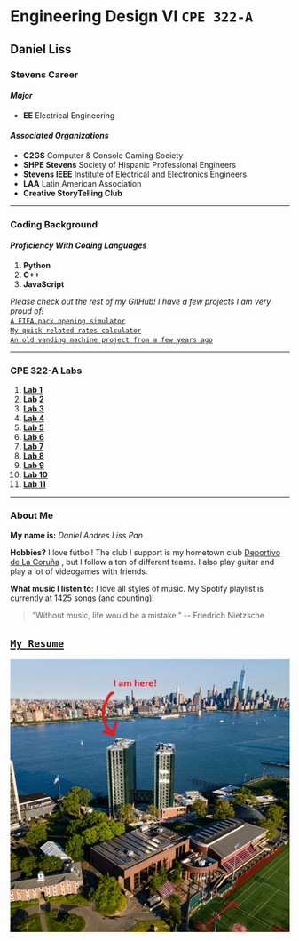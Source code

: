 # Engineering Design VI `CPE 322-A`
## Daniel Liss
### Stevens Career
#### *Major*
- **EE** Electrical Engineering

#### *Associated Organizations*
- **C2GS** Computer & Console Gaming Society
- **SHPE Stevens** Society of Hispanic Professional Engineers
- **Stevens IEEE** Institute of Electrical and Electronics Engineers
- **LAA** Latin American Association
- **Creative StoryTelling Club**
---
### Coding Background
#### *Proficiency With Coding Languages*
1. **Python**
2. **C++**
3. **JavaScript**

*Please check out the rest of my GitHub! I have a few projects I am very proud of!* <br />
[`A FIFA pack opening simulator`](https://github.com/UsuarioDelNet/FifaVSC) <br />
[`My quick related rates calculator`](https://github.com/UsuarioDelNet/RelatedRatesBeta) <br />
[`An old vanding machine project from a few years ago`](https://github.com/UsuarioDelNet/VendingMachine) <br />

---
### CPE 322-A Labs
1. [**Lab 1**](https://github.com/UsuarioDelNet/EngineeringDesign6/tree/main/Labs/Lab1)
2. [**Lab 2**](https://github.com/UsuarioDelNet/EngineeringDesign6/tree/main/Labs/Lab2)
3. [**Lab 3**](https://github.com/UsuarioDelNet/EngineeringDesign6/tree/main/Labs/Lab3)
4. [**Lab 4**]()
5. [**Lab 5**]()
6. [**Lab 6**]()
7. [**Lab 7**]()
8. [**Lab 8**]()
9. [**Lab 9**]()
10. [**Lab 10**]()
11. [**Lab 11**]()

---
### About Me
**My name is:** *Daniel Andres Liss Pan*

**Hobbies?**
I love fútbol! The club I support is my hometown club [Deportivo de La Coruña](https://www.rcdeportivo.es/) , but I follow a ton of different teams. I also play guitar and play a lot of videogames with friends.

**What music I listen to:** I love all styles of music. My Spotify playlist is currently at 1425 songs (and counting)!

> “Without music, life would be a mistake.” -- Friedrich Nietzsche

[`My Resume`](SourceFolder/ResumeFirstDraft.pdf)
---
![Dan Not Found](SourceFolder/MeAsl.jpg)
